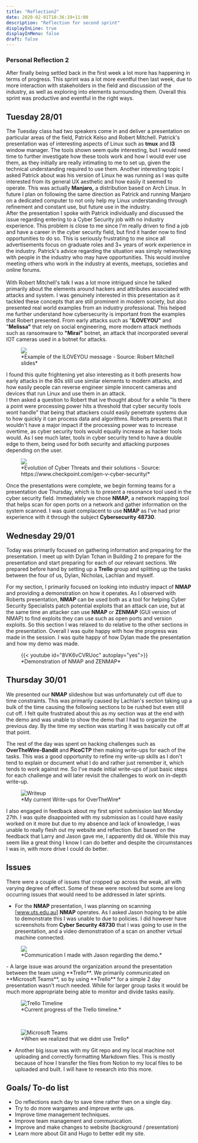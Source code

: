 ```yaml
---
title: "Reflection2"
date: 2020-02-01T18:36:19+11:00
description: "Reflection for second sprint"
displayInLine: true
displayInMenu: false
draft: false
---
```



### Personal Reflection 2
After finally being settled back in the first week a lot more has happening in terms of progress. This sprint was a lot more eventful then last week, due to more interaction with stakeholders in the field and discussion of the industry, as well as exploring into elements surrounding them. Overall this sprint was productive and eventful in the right ways.
## Tuesday 28/01
The Tuesday class had two speakers come in and deliver a presentation on particular areas of the field, Patrick Kelso and Robert Mitchell.  Patrick's presentation was of interesting aspects of Linux such as **tmux** and **I3** window manager. The tools shown seem quite interesting, but I would need time to further investigate how these tools work and how I would ever use them, as they initially are really intimating to me to set up, given the technical understanding required to use them.
Another interesting topic I asked Patrick about was his version of Linux he was running as I was quite interested from its general UX aesthetic and how easily it seemed to operate. This was actually **Manjaro,** a distribution based on Arch Linux. In future I plan on following the same direction as Patrick and running Manjaro on a dedicated computer to not only help my Linux understanding through refinement and constant use, but future use in the industry. 
<br>
After the presentation I spoke with Patrick individually and discussed the issue regarding entering to a Cyber Security job with no industry experience. This problem is close to me since I'm really driven to find a job and have a career in the cyber security field, but find it harder now to find opportunities to do so.
This is seriously frustrating to me since all advertisements focus on graduate roles and 3+ years of work experience in the industry. Patrick's advice regarding the situation was simply networking with people in the industry who may have opportunities. This would involve meeting others who work in the industry at events, meetups, societies and online forums.
<br>
<br>
With Robert Mitchell's talk I was a lot more intrigued since he talked primarily about the elements around hackers and attributes associated with attacks and system. 
I was genuinely interested in this presentation as it tackled these concepts that are still prominent in modern society, but also presented real world examples from an industry professional. 
This helped me further understand how cybersecurity is important from the examples that Robert presented. From early attacks such as "**ILOVEYOU"** and "**Melissa"** that rely on social engineering, more modern attack methods such as ransomware to **"Mirai"** botnet, an attack that incorporated several IOT cameras used in a botnet for attacks.
<figure>
<img src="/img/loveyou.png" >
<figcaption>
*Example of the ILOVEYOU message - Source: Robert Mitchell slides*
</figcaption>
</figure>
I found this quite frightening yet also interesting as it both presents how early attacks in the 80s still use similar elements to modern attacks, and how easily people can reverse engineer simple innocent cameras and devices that run Linux and use them in an attack.
<br>
I then asked a question to Robert that ive thought about for a while "Is there a point were processing power hits a threshold that cyber security tools wont handle" that being that attackers could easily penetrate systems due to how quickly it can process data and algorithms. 
Roberts presents that it wouldn't have a major impact if the processing power was to increase overtime, as cyber security tools would equally increase as hacker tools would. As I see much later, tools in cyber security tend to have a double edge to them, being used for both security and attacking purposes depending on the user.
<figure>
<img src="/img/Week2.png" >
<figcaption>
*Evolution of Cyber Threats and their solutions - Source: https://www.checkpoint.com/gen-v-cyber-security/*
</figcaption>
</figure>

Once the presentations were complete, we begin forming teams for a presentation due Thursday, which is to present a resonance tool used in the cyber security field. Immediately we chose **NMAP,** a network mapping tool that helps scan for open ports on a network and gather information on the system scanned. I was quiet complacent to use **NMAP** as I've had prior experience with it through the subject **Cybersecurity 48730**.
## Wednesday 29/01
Today was primarily focused on gathering information and preparing for the presentation. I meet up with Dylan Tchan in Building 2 to prepare for the presentation and start preparing for each of our relevant sections. We prepared before hand by setting up a **Trello** group and splitting up the tasks between the four of us, Dylan, Nicholas, Lachlan and myself.

For my section, I primarily focused on looking into industry impact of **NMAP** and providing a demonstration on how it operates. As I observed with Roberts presentation, **NMAP** can be used both as a tool for helping Cyber Security Specialists patch potential exploits that an attack can use, but at the same time an attacker can use **NMAP** or **ZENMAP** (GUI version of NMAP) to find exploits they can use such as open ports and version exploits. So this section I was relaxed to do relative to the other sections in the presentation. Overall I was quite happy with how the progress was made in the session. I was quite happy of how Dylan made the presentation and how my demo was made.
<figure>
{{< youtube id="8VK6vCVRUoc" autoplay="yes">}}
<figcaption>
*Demonstration of NMAP and ZENMAP*
</figcaption>
</figure>

## Thursday 30/01

We presented our **NMAP** slideshow but was unfortunately cut off due to time constraints. This was primarily caused by Lachlan's section taking up a bulk of the time causing the following sections to be rushed but even still cut off. I felt quite frustrated about this as my section was at the end with the demo and was unable to show the demo that I had to organize the previous day. By the time my section was starting it was basically cut off at that point.

The rest of the day was spent on hacking challenges such as **OverTheWire-Bandit** and **PicoCTP** then making write-ups for each of the tasks. This was a good opportunity to refine my write-up skills as I don't tend to explain or document what I do and rather just remember it, which tends to work against me. So I've made initial write-ups of just basic steps for each challenge and will later revisit the challenges to work on in-depth write-up.
<figure>
<img src="/img/Writeup.png" alt=" Writeup">
<figcaption>
*My current Write-ups for OverTheWire*
</figcaption>
</figure>
I also engaged in feedback about my first sprint submission last Monday 27th. I was quite disappointed with my submission as I could have easily worked on it more but due to my absence and lack of knowledge, I was unable to really flesh out my website and reflection. But based on the feedback that Larry and Jason gave me, I apparently did ok. While this may seem like a great thing I know I can do better and despite the circumstances I was in, with more drive I could do better.

## Issues

There were a couple of issues that cropped up across the weak, all with varying degree of effect. Some of these were resolved but some are long occurring issues that would need to be addressed in later sprints.

- For the **NMAP** presentation, I was planning on scanning [www.uts.edu.au] **NMAP** operates. As I asked Jason hoping to be able to demonstrate this I was unable to due to policies. I did however have screenshots from **Cyber Security 48730** that I was going to use in the presentation, and a video demonstration of a scan on another virtual machine connected.
<figure>
<img src="/img/Capture2.png" >
<figcaption>
*Communication I made with Jason regarding the demo.*
</figcaption>
</figure>
- A large issue was around the organization around the presentation between the team using **Trello**. We primarily communicated on **Microsoft Teams**, so by using **Trello** for a simple 2 day presentation wasn't much needed. While for larger group tasks it would be much more appropriate being able to monitor and divide tasks easily.

<figure>
<img src="/img/Untitled.png" alt=" Trello Timeline">
<figcaption>
*Current progress of the Trello timeline.*
</figcaption>
</figure>
<br>
<figure>
<img src="/img/Teams.png" alt=" Microsoft Teams">
<figcaption>
*When we realized that we didnt use Trello*
</figcaption>
</figure>
<ul>
<li>
Another big issue was with my Git repo and my local machine not uploading and correctly formatting Markdown files. This is mostly because of how I transfer the files from Notion to my local files to be uploaded and built. I will have to research into this more.
</li>
</ul>

## Goals/ To-do list

- Do reflections each day to save time rather then on a single day.
- Try to do more wargames and improve write ups.
- Improve time management techniques.
- Improve team management and communication.
- Improve and make changes to website (background / presentation)
- Learn more about Git and Hugo to better edit my site.


